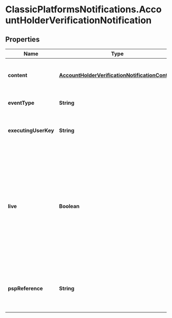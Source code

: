 # ClassicPlatformsNotifications.AccountHolderVerificationNotification

## Properties

Name | Type | Description | Notes
------------ | ------------- | ------------- | -------------
**content** | [**AccountHolderVerificationNotificationContent**](AccountHolderVerificationNotificationContent.md) | The details of the Account Holder verification. | [optional] 
**eventType** | **String** | The event type of the notification. | 
**executingUserKey** | **String** | The user or process that has triggered the notification. | 
**live** | **Boolean** | Indicates whether the notification originated from the live environment or the test environment. If true, the notification originated from the live environment. If false, the notification originated from the test environment. | 
**pspReference** | **String** | The PSP reference of the request from which the notification originates. | 


